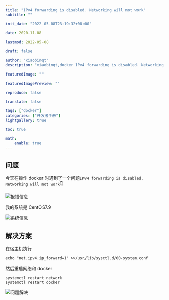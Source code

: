 ```yaml
---
title: "IPv4 forwarding is disabled. Networking will not work"
subtitle: ""

init_date: "2022-05-08T23:19:32+08:00"

date: 2020-11-08

lastmod: 2022-05-08

draft: false

author: "xiaobinqt"
description: "xiaobinqt,docker IPv4 forwarding is disabled. Networking will not work"

featuredImage: ""

featuredImagePreview: ""

reproduce: false

translate: false

tags: ["docker"]
categories: ["开发者手册"]
lightgallery: true

toc: true

math:
    enable: true
---
```


<!-- author： xiaobinqt -->
<!-- email： xiaobinqt@163.com -->
<!-- https://xiaobinqt.github.io -->
<!-- https://www.xiaobinqt.cn -->

## 问题

今天在操作 docker 时遇到了一个问题`IPv4 forwarding is disabled. Networking will not work`:point_down:

![报错信息](https://cdn.xiaobinqt.cn/xiaobinqt.io/20220508/e1bf06fd0d134476833680c7c412da4a.png?imageView2/0/q/75|watermark/2/text/eGlhb2JpbnF0/font/dmlqYXlh/fontsize/1000/fill/IzVDNUI1Qg==/dissolve/52/gravity/SouthEast/dx/15/dy/15 '报错信息')

我的系统是 CentOS7.9

![系统信息](https://cdn.xiaobinqt.cn/xiaobinqt.io/20220508/bd163e7f159544fb82224f0e6e37fbf6.png?imageView2/0/q/75|watermark/2/text/eGlhb2JpbnF0/font/dmlqYXlh/fontsize/1000/fill/IzVDNUI1Qg==/dissolve/52/gravity/SouthEast/dx/15/dy/15 '系统信息')

## 解决方案

在宿主机执行

```shell
echo "net.ipv4.ip_forward=1" >>/usr/lib/sysctl.d/00-system.conf
```

然后重启网络和 docker

```shell
systemctl restart network
systemctl restart docker
```

![问题解决](https://cdn.xiaobinqt.cn/xiaobinqt.io/20220508/a8321d29039d48be9106c0ad5ba07f35.png?imageView2/0/q/75|watermark/2/text/eGlhb2JpbnF0/font/dmlqYXlh/fontsize/1000/fill/IzVDNUI1Qg==/dissolve/52/gravity/SouthEast/dx/15/dy/15 '问题解决')




